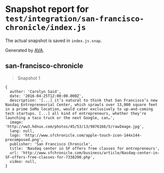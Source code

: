 # Snapshot report for `test/integration/san-francisco-chronicle/index.js`

The actual snapshot is saved in `index.js.snap`.

Generated by [AVA](https://avajs.dev).

## san-francisco-chronicle

> Snapshot 1

    {
      author: 'Carolyn Said',
      date: '2016-04-25T12:00:00.000Z',
      description: '[...] it’s natural to think that San Francisco’s new Nasdaq Entrepreneurial Center, which sprawls over 13,000 square feet in a prime SoMa location, would cater exclusively to up-and-coming tech startups. [...] all kind of entrepreneurs, whether they’re launching a taco truck or the next Google, can…',
      image: 'http://ww3.hdnux.com/photos/45/53/13/9876166/5/rawImage.jpg',
      lang: null,
      logo: 'http://www.sfchronicle.com/apple-touch-icon-144x144-precomposed.png',
      publisher: 'San Francisco Chronicle',
      title: 'Nasdaq center in SF offers free classes for entrepreneurs',
      url: 'http://www.sfchronicle.com/business/article/Nasdaq-center-in-SF-offers-free-classes-for-7338290.php',
      video: null,
    }
